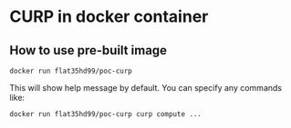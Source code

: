 # CURP in docker container

## How to use pre-built image

```shell
docker run flat35hd99/poc-curp
```

This will show help message by default. You can specify any commands like:

```shell
docker run flat35hd99/poc-curp curp compute ...
```
